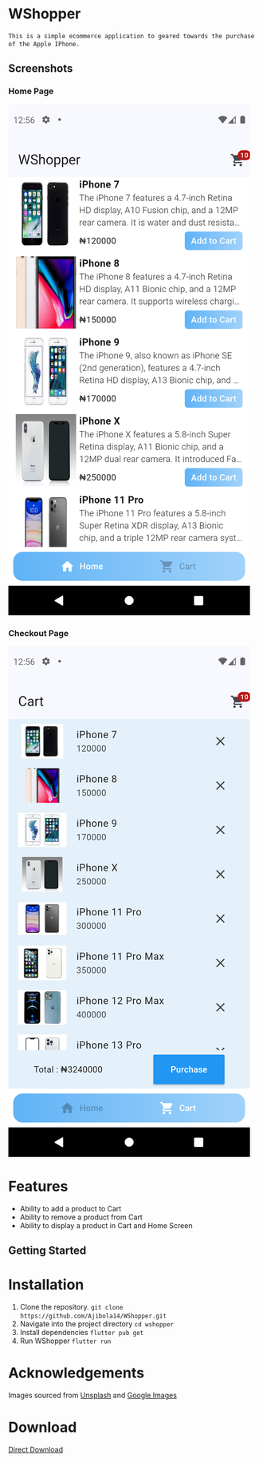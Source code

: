 # WShopper
    This is a simple ecommerce application to geared towards the purchase of the Apple IPhone.
## Screenshots
### Home Page
![Home](flutter_01.png)
### Checkout Page
![Cart](flutter_02.png)

# Features
* Ability to add a product to Cart
* Ability to remove a product from Cart
* Ability to display a product in Cart and Home Screen

## Getting Started

# Installation
1. Clone the repository.
   `git clone https://github.com/Ajibola14/WShopper.git`
2. Navigate into the project directory
   `cd wshopper`
3. Install dependencies
   `flutter pub get`
4. Run WShopper
   `flutter run`

# Acknowledgements
   Images sourced from [Unsplash](https://unsplash.com/) and [Google Images](https://google.com)

# Download
  [Direct Download](https://drive.google.com/file/d/1-Xtn0xXELF26KJ4K_KGFj1peuWriW_SN/view?usp=drive_link)

 